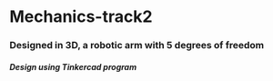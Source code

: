 # Mechanics-track2
### Designed in 3D, a robotic arm with 5 degrees of freedom
##### Design using Tinkercad program

